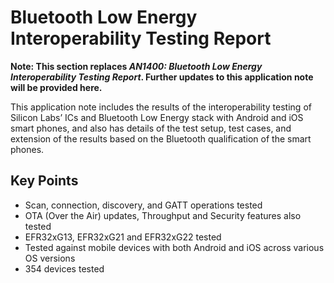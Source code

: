 # Bluetooth Low Energy Interoperability Testing Report

**Note: This section replaces *AN1400: Bluetooth Low Energy Interoperability Testing Report*. Further updates to this application note will be provided here.**

This application note includes the results of the interoperability testing of Silicon Labs’ ICs and Bluetooth Low Energy stack with Android and iOS smart phones, and also has details of the test setup, test cases, and extension of the results based on the Bluetooth qualification of the smart phones.

## Key Points

- Scan, connection, discovery, and GATT operations tested
- OTA (Over the Air) updates, Throughput and Security features also tested
- EFR32xG13, EFR32xG21 and EFR32xG22 tested
- Tested against mobile devices with both Android and iOS across various OS versions
- 354 devices tested

